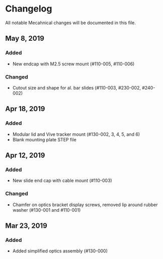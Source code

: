 # Changelog
All notable Mecahnical changes will be documented in this file.

## May 8, 2019
### Added
- New endcap with M2.5 screw mount (#110-005, #110-006)

### Changed
- Cutout size and shape for al. bar slides (#110-003, #230-002, #240-002)

## Apr 18, 2019
### Added
- Modular lid and Vive tracker mount (#130-002, 3, 4, 5, and 6)
- Blank mounting plate STEP file

## Apr 12, 2019
### Added
- New slide end cap with cable mount (#110-003)

### Changed
- Chamfer on optics bracket display screws, removed lip around rubber washer (#130-001 and #110-001)

## Mar 23, 2019
### Added
- Added simplified optics assembly (#130-000)